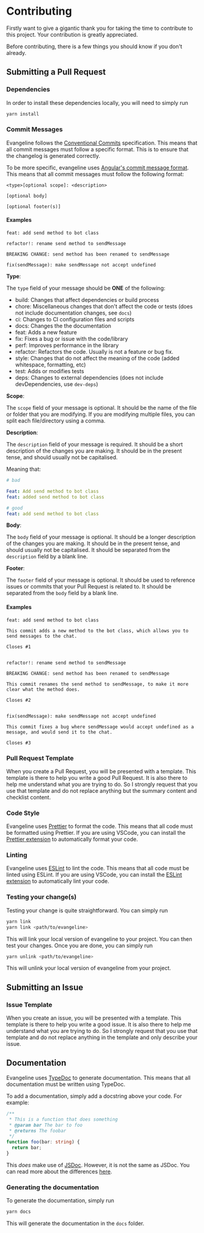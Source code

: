 # Contributing

Firstly want to give a gigantic thank you for taking the time to contribute to this project. Your contribution is greatly appreciated.

Before contributing, there is a few things you should know if you don't already.

## Submitting a Pull Request

### Dependencies

In order to install these dependencies locally, you will need to simply run

```bash
yarn install
```

### Commit Messages

Evangeline follows the [Conventional Commits](https://www.conventionalcommits.org/en/v1.0.0/) specification. This means that all commit messages must follow a specific format. This is to ensure that the changelog is generated correctly.

To be more specific, evangeline uses [Angular's commit message format](https://github.com/angular/angular/blob/22b96b9/CONTRIBUTING.md#type). This means that all commit messages must follow the following format:

```
<type>[optional scope]: <description>

[optional body]

[optional footer(s)]
```

#### Examples

```
feat: add send method to bot class
```

```
refactor!: rename send method to sendMessage

BREAKING CHANGE: send method has been renamed to sendMessage
```

```
fix(sendMessage): make sendMessage not accept undefined
```

**Type**:

The `type` field of your message should be **ONE** of the following:

- build: Changes that affect dependencies or build process
- chore: Miscellaneous changes that don't affect the code or tests (does not include documentation changes, see `docs`)
- ci: Changes to CI configuration files and scripts
- docs: Changes the the documentation
- feat: Adds a new feature
- fix: Fixes a bug or issue with the code/library
- perf: Improves performance in the library
- refactor: Refactors the code. Usually is not a feature or bug fix.
- style: Changes that do not affect the meaning of the code (added whitespace, formatting, etc)
- test: Adds or modifies tests
- deps: Changes to external dependencies (does not include devDependencies, use `dev-deps`)

**Scope**:

The `scope` field of your message is optional. It should be the name of the file or folder that you are modifying. If you are modifying multiple files, you can split each file/directory using a comma.

**Description**:

The `description` field of your message is required. It should be a short description of the changes you are making. It should be in the present tense, and should usually not be capitalised.

Meaning that:

```yml
# bad

Feat: Add send method to bot class
feat: added send method to bot class

# good
feat: add send method to bot class
```

**Body**:

The `body` field of your message is optional. It should be a longer description of the changes you are making. It should be in the present tense, and should usually not be capitalised. It should be separated from the `description` field by a blank line.

**Footer**:

The `footer` field of your message is optional. It should be used to reference issues or commits that your Pull Request is related to. It should be separated from the `body` field by a blank line.

#### Examples

```
feat: add send method to bot class

This commit adds a new method to the bot class, which allows you to send messages to the chat.

Closes #1
```

```

refactor!: rename send method to sendMessage

BREAKING CHANGE: send method has been renamed to sendMessage

This commit renames the send method to sendMessage, to make it more clear what the method does.

Closes #2
```

```

fix(sendMessage): make sendMessage not accept undefined

This commit fixes a bug where sendMessage would accept undefined as a message, and would send it to the chat.

Closes #3
```

### Pull Request Template

When you create a Pull Request, you will be presented with a template. This template is there to help you write a good Pull Request. It is also there to help me understand what you are trying to do. So I strongly request that you use that template and do not replace anything but the summary content and checklist content.

### Code Style

Evangeline uses [Prettier](https://prettier.io/) to format the code. This means that all code must be formatted using Prettier. If you are using VSCode, you can install the [Prettier extension](https://marketplace.visualstudio.com/items?itemName=esbenp.prettier-vscode) to automatically format your code.

### Linting

Evangeline uses [ESLint](https://eslint.org/) to lint the code. This means that all code must be linted using ESLint. If you are using VSCode, you can install the [ESLint extension](https://marketplace.visualstudio.com/items?itemName=dbaeumer.vscode-eslint) to automatically lint your code.

### Testing your change(s)

Testing your change is quite straightforward. You can simply run

```bash
yarn link
yarn link <path/to/evangeline>
```

This will link your local version of evangeline to your project. You can then test your changes. Once you are done, you can simply run

```bash
yarn unlink <path/to/evangeline>
```

This will unlink your local version of evangeline from your project.

## Submitting an Issue

### Issue Template

When you create an issue, you will be presented with a template. This template is there to help you write a good issue. It is also there to help me understand what you are trying to do. So I strongly request that you use that template and do not replace anything in the template and only describe your issue.

## Documentation

Evangeline uses [TypeDoc](https://typedoc.org/) to generate documentation. This means that all documentation must be written using TypeDoc.

To add a documentation, simply add a docstring above your code. For example:

```ts
/**
 * This is a function that does something
 * @param bar The bar to foo
 * @returns The foobar
 */
function foo(bar: string) {
  return bar;
}
```

This _does_ make use of [JSDoc](https://jsdoc.app/). However, it is not the same as JSDoc. You can read more about the differences [here](https://typedoc.org/guides/doccomments/).

### Generating the documentation

To generate the documentation, simply run

```bash
yarn docs
```

This will generate the documentation in the `docs` folder.
